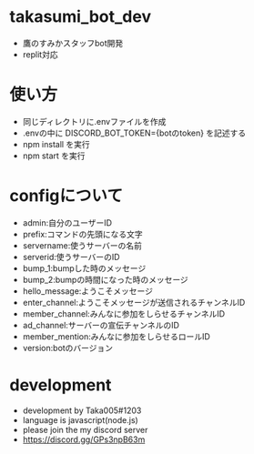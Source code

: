 # takasumi_bot_dev
- 鷹のすみかスタッフbot開発
- replit対応
# 使い方
- 同じディレクトリに.envファイルを作成
- .envの中に DISCORD_BOT_TOKEN={botのtoken} を記述する
- npm install を実行
- npm start を実行
# configについて
- admin:自分のユーザーID
- prefix:コマンドの先頭になる文字
- servername:使うサーバーの名前
- serverid:使うサーバーのID
- bump_1:bumpした時のメッセージ
- bump_2:bumpの時間になった時のメッセージ
- hello_message:ようこそメッセージ
- enter_channel:ようこそメッセージが送信されるチャンネルID
- member_channel:みんなに参加をしらせるチャンネルID
- ad_channel:サーバーの宣伝チャンネルのID
- member_mention:みんなに参加をしらせるロールID
- version:botのバージョン
# development
- development by Taka005#1203
- language is javascript(node.js)
- please join the my discord server
- https://discord.gg/GPs3npB63m
